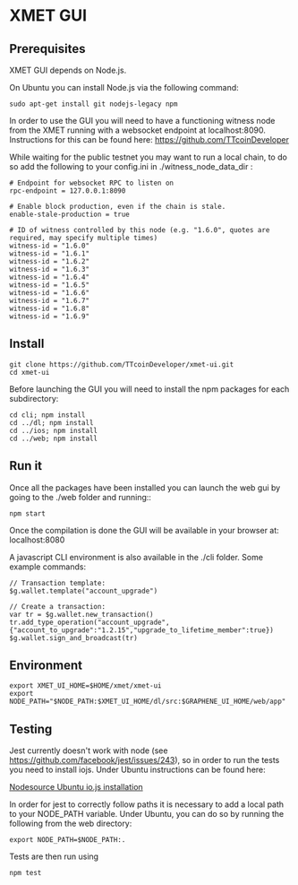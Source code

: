 XMET GUI
============

## Prerequisites

XMET GUI depends on Node.js.

On Ubuntu you can install Node.js via the following command:
```
sudo apt-get install git nodejs-legacy npm
```

In order to use the GUI you will need to have a functioning witness node from the XMET running with a websocket endpoint at localhost:8090. Instructions for this can be found here: https://github.com/TTcoinDeveloper

While waiting for the public testnet you may want to run a local chain, to do so add the following to your config.ini in ./witness_node_data_dir :

```
# Endpoint for websocket RPC to listen on
rpc-endpoint = 127.0.0.1:8090

# Enable block production, even if the chain is stale.
enable-stale-production = true

# ID of witness controlled by this node (e.g. "1.6.0", quotes are required, may specify multiple times)
witness-id = "1.6.0"
witness-id = "1.6.1"
witness-id = "1.6.2"
witness-id = "1.6.3"
witness-id = "1.6.4"
witness-id = "1.6.5"
witness-id = "1.6.6"
witness-id = "1.6.7"
witness-id = "1.6.8"
witness-id = "1.6.9"
```

## Install
```
git clone https://github.com/TTcoinDeveloper/xmet-ui.git
cd xmet-ui
```

Before launching the GUI you will need to install the npm packages for each subdirectory:
```
cd cli; npm install
cd ../dl; npm install
cd ../ios; npm install
cd ../web; npm install
```

## Run it

Once all the packages have been installed you can launch the web gui by going to the ./web folder and running::

```
npm start
```

Once the compilation is done the GUI will be available in your browser at: localhost:8080

A javascript CLI environment is also available in the ./cli folder. Some example commands:

```
// Transaction template:
$g.wallet.template("account_upgrade")

// Create a transaction:
var tr = $g.wallet.new_transaction()
tr.add_type_operation("account_upgrade", {"account_to_upgrade":"1.2.15","upgrade_to_lifetime_member":true})
$g.wallet.sign_and_broadcast(tr) 
```

## Environment
```
export XMET_UI_HOME=$HOME/xmet/xmet-ui
export NODE_PATH="$NODE_PATH:$XMET_UI_HOME/dl/src:$GRAPHENE_UI_HOME/web/app"
```

## Testing
Jest currently doesn't work with node (see https://github.com/facebook/jest/issues/243), so in order to run the tests you need to install iojs. Under Ubuntu instructions can be found here:

[Nodesource Ubuntu io.js installation](https://nodesource.com/blog/nodejs-v012-iojs-and-the-nodesource-linux-repositories "Nodesource iojs")

In order for jest to correctly follow paths it is necessary to add a local path to your NODE_PATH variable. Under Ubuntu, you can do so by running the following from the web directory:

```
export NODE_PATH=$NODE_PATH:.
```

Tests are then run using 

```
npm test
```


